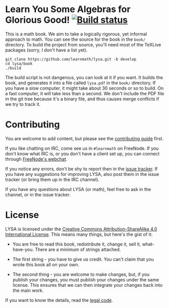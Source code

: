 # Learn You Some Algebras for Glorious Good! [![Build status](https://travis-ci.org/learnmath/lysa.svg)](https://travis-ci.org/learnmath/lysa)

This is a math book. We aim to take a logically rigorous, yet informal approach
to math. You can see the source for the book in the `book/` directory. To build
the project from source, you'll need most of the TeXLive packages (sorry, I
don't have a list yet).

```
git clone https://github.com/learnmath/lysa.git -b develop
cd lysa/book
./build
```

The build script is not dangerous, you can look at it if you want. It builds the
book, and generates it into a file called `lysa.pdf` in the `book/`
directory. If you have a slow computer, it might take about 30 seconds or so to
build. On a fast computer, it will take less than a second. We don't include the
PDF file in the git tree because it's a binary file, and thus causes merge
conflicts if we try to track it.

# Contributing

You are welcome to add content, but please see the
[contributing guide][contrib-guide] first.

If you like chatting on IRC, come see us in `#learnmath` on FreeNode. If you
don't know what IRC is, or you don't have a client set up, you can connect
through [FreeNode's webchat][webchat].


If you notice any errors, don't be shy to report then in the
[issue tracker](//github.com/pharpend/lysa/issues). If you have any suggestions
for improving LYSA, also post them in the issue tracker (or bring them up in the
IRC channel).

If you have any questions about LYSA (or math), feel free to ask in the channel,
or in the issue tracker.

# License

LYSA is licensed under the
[Creative Commons Attribution-ShareAlike 4.0 International License][ccsa]. This
means many things, but here's the gist of it:

* You are free to read this book, redistribute it, change it, sell it,
what-have-you. There are a minimum of strings attached.

* The first string - you have to give us credit. You can't claim that you wrote
this book all on your own.

* The second thing - you are welcome to make changes, but, if you publish your
  changes, you must publish your changes under the same license. This ensures
  that we can then integrate your changes back into the main work.

If you want to know the details, read the [legal code][ccsa].

[ccsa]: http://creativecommons.org/licenses/by-sa/4.0/
[contrib-guide]: contributing.md
[webchat]: http://webchat.freenode.net/?channels=%23learnmath&uio=MT11bmRlZmluZWQb1
